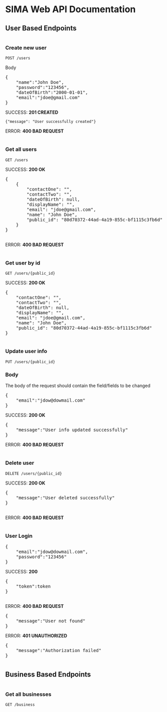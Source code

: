 # SIMA Web API Documentation

## User Based Endpoints
#
### Create new user
`POST /users`

Body
<pre>
{
    "name":"John Doe",
    "password":"123456",
    "dateOfBirth":"2000-01-01",
    "email":"jdoe@gmail.com"
}
</pre>
SUCCESS: **201 CREATED**

`{"message": "User successfully created"}`

ERROR: **400 BAD REQUEST**

#

### Get all users
`GET /users`

SUCCESS: **200 OK**

<pre>
{
    {
        "contactOne": "",
        "contactTwo": "",
        "dateOfBirth": null,
        "displayName": "",
        "email": "jdoe@gmail.com",
        "name": "John Doe",
        "public_id": "80d70372-44ad-4a19-855c-bf1115c3fb6d"
    }
}

</pre>
ERROR: **400 BAD REQUEST**

#

### Get user by id
`GET /users/{public_id}`

SUCCESS: **200 OK**

<pre>
{
    "contactOne": "",
    "contactTwo": "",
    "dateOfBirth": null,
    "displayName": "",
    "email": "jdoe@gmail.com",
    "name": "John Doe",
    "public_id": "80d70372-44ad-4a19-855c-bf1115c3fb6d"
}
</pre>
#

### Update user info
`PUT /users/{public_id}`



### Body
The body of the request should contain the field/fields to be changed
<pre>
{
    "email":"jdow@dowmail.com"
}
</pre>

SUCCESS: **200 OK**

<pre>
{
    "message":"User info updated successfully"
}
</pre>

ERROR: **400 BAD REQUEST**
#

### Delete user
`DELETE /users/{public_id}`

SUCCESS: **200 OK**
<pre>
{
    "message":"User deleted successfully"
}

</pre>
ERROR: **400 BAD REQUEST**
#

### User Login
<pre>
{
    "email":"jdow@dowmail.com",
    "password":"123456"
}
</pre>
SUCCESS: **200**

<pre>
{
    "token":token
}

</pre>
ERROR: **400 BAD REQUEST**

<pre>
{
    "message":"User not found"
}
</pre>

ERROR: **401 UNAUTHORIZED**
<pre>
{
    "message":"Authorization failed"
}
</pre>
#
## Business Based Endpoints
#
### Get all businesses
`GET /business`